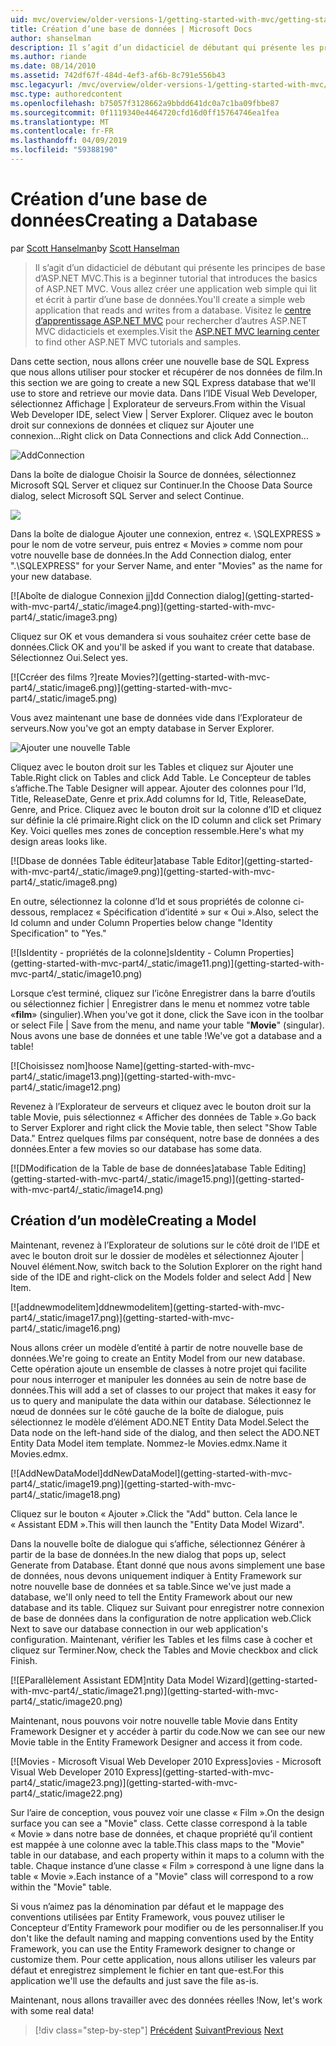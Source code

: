 ```yaml
---
uid: mvc/overview/older-versions-1/getting-started-with-mvc/getting-started-with-mvc-part4
title: Création d’une base de données | Microsoft Docs
author: shanselman
description: Il s’agit d’un didacticiel de débutant qui présente les principes de base d’ASP.NET MVC. Créer une application web simple qui lit et écrit à partir d’une base de données.
ms.author: riande
ms.date: 08/14/2010
ms.assetid: 742df67f-484d-4ef3-af6b-8c791e556b43
msc.legacyurl: /mvc/overview/older-versions-1/getting-started-with-mvc/getting-started-with-mvc-part4
msc.type: authoredcontent
ms.openlocfilehash: b75057f3128662a9bbdd641dc0a7c1ba09fbbe87
ms.sourcegitcommit: 0f1119340e4464720cfd16d0ff15764746ea1fea
ms.translationtype: MT
ms.contentlocale: fr-FR
ms.lasthandoff: 04/09/2019
ms.locfileid: "59388190"
---
```

# <a name="creating-a-database"></a><span data-ttu-id="a78df-104">Création d’une base de données</span><span class="sxs-lookup"><span data-stu-id="a78df-104">Creating a Database</span></span>

<span data-ttu-id="a78df-105">par [Scott Hanselman](https://github.com/shanselman)</span><span class="sxs-lookup"><span data-stu-id="a78df-105">by [Scott Hanselman](https://github.com/shanselman)</span></span>

> <span data-ttu-id="a78df-106">Il s’agit d’un didacticiel de débutant qui présente les principes de base d’ASP.NET MVC.</span><span class="sxs-lookup"><span data-stu-id="a78df-106">This is a beginner tutorial that introduces the basics of ASP.NET MVC.</span></span> <span data-ttu-id="a78df-107">Vous allez créer une application web simple qui lit et écrit à partir d’une base de données.</span><span class="sxs-lookup"><span data-stu-id="a78df-107">You'll create a simple web application that reads and writes from a database.</span></span> <span data-ttu-id="a78df-108">Visitez le [centre d’apprentissage ASP.NET MVC](../../../index.md) pour rechercher d’autres ASP.NET MVC didacticiels et exemples.</span><span class="sxs-lookup"><span data-stu-id="a78df-108">Visit the [ASP.NET MVC learning center](../../../index.md) to find other ASP.NET MVC tutorials and samples.</span></span>


<span data-ttu-id="a78df-109">Dans cette section, nous allons créer une nouvelle base de SQL Express que nous allons utiliser pour stocker et récupérer de nos données de film.</span><span class="sxs-lookup"><span data-stu-id="a78df-109">In this section we are going to create a new SQL Express database that we'll use to store and retrieve our movie data.</span></span> <span data-ttu-id="a78df-110">Dans l’IDE Visual Web Developer, sélectionnez Affichage | Explorateur de serveurs.</span><span class="sxs-lookup"><span data-stu-id="a78df-110">From within the Visual Web Developer IDE, select View | Server Explorer.</span></span> <span data-ttu-id="a78df-111">Cliquez avec le bouton droit sur connexions de données et cliquez sur Ajouter une connexion...</span><span class="sxs-lookup"><span data-stu-id="a78df-111">Right click on Data Connections and click Add Connection...</span></span>

![AddConnection](getting-started-with-mvc-part4/_static/image1.png)

<span data-ttu-id="a78df-113">Dans la boîte de dialogue Choisir la Source de données, sélectionnez Microsoft SQL Server et cliquez sur Continuer.</span><span class="sxs-lookup"><span data-stu-id="a78df-113">In the Choose Data Source dialog, select Microsoft SQL Server and select Continue.</span></span>

![](getting-started-with-mvc-part4/_static/image2.png)

<span data-ttu-id="a78df-114">Dans la boîte de dialogue Ajouter une connexion, entrez «. \SQLEXPRESS » pour le nom de votre serveur, puis entrez « Movies » comme nom pour votre nouvelle base de données.</span><span class="sxs-lookup"><span data-stu-id="a78df-114">In the Add Connection dialog, enter ".\SQLEXPRESS" for your Server Name, and enter "Movies" as the name for your new database.</span></span>

[![A<span data-ttu-id="a78df-115">boîte de dialogue Connexion jj]</span><span class="sxs-lookup"><span data-stu-id="a78df-115">dd Connection dialog]</span></span>(getting-started-with-mvc-part4/_static/image4.png)](getting-started-with-mvc-part4/_static/image3.png)

<span data-ttu-id="a78df-116">Cliquez sur OK et vous demandera si vous souhaitez créer cette base de données.</span><span class="sxs-lookup"><span data-stu-id="a78df-116">Click OK and you'll be asked if you want to create that database.</span></span> <span data-ttu-id="a78df-117">Sélectionnez Oui.</span><span class="sxs-lookup"><span data-stu-id="a78df-117">Select yes.</span></span>

[![C<span data-ttu-id="a78df-118">créer des films ?]</span><span class="sxs-lookup"><span data-stu-id="a78df-118">reate Movies?]</span></span>(getting-started-with-mvc-part4/_static/image6.png)](getting-started-with-mvc-part4/_static/image5.png)

<span data-ttu-id="a78df-119">Vous avez maintenant une base de données vide dans l’Explorateur de serveurs.</span><span class="sxs-lookup"><span data-stu-id="a78df-119">Now you've got an empty database in Server Explorer.</span></span>

![Ajouter une nouvelle Table](getting-started-with-mvc-part4/_static/image7.png)

<span data-ttu-id="a78df-121">Cliquez avec le bouton droit sur les Tables et cliquez sur Ajouter une Table.</span><span class="sxs-lookup"><span data-stu-id="a78df-121">Right click on Tables and click Add Table.</span></span> <span data-ttu-id="a78df-122">Le Concepteur de tables s’affiche.</span><span class="sxs-lookup"><span data-stu-id="a78df-122">The Table Designer will appear.</span></span> <span data-ttu-id="a78df-123">Ajouter des colonnes pour l’Id, Title, ReleaseDate, Genre et prix.</span><span class="sxs-lookup"><span data-stu-id="a78df-123">Add columns for Id, Title, ReleaseDate, Genre, and Price.</span></span> <span data-ttu-id="a78df-124">Cliquez avec le bouton droit sur la colonne d’ID et cliquez sur définie la clé primaire.</span><span class="sxs-lookup"><span data-stu-id="a78df-124">Right click on the ID column and click set Primary Key.</span></span> <span data-ttu-id="a78df-125">Voici quelles mes zones de conception ressemble.</span><span class="sxs-lookup"><span data-stu-id="a78df-125">Here's what my design areas looks like.</span></span>

[![D<span data-ttu-id="a78df-126">base de données Table éditeur]</span><span class="sxs-lookup"><span data-stu-id="a78df-126">atabase Table Editor]</span></span>(getting-started-with-mvc-part4/_static/image9.png)](getting-started-with-mvc-part4/_static/image8.png)

<span data-ttu-id="a78df-127">En outre, sélectionnez la colonne d’Id et sous propriétés de colonne ci-dessous, remplacez « Spécification d’identité » sur « Oui ».</span><span class="sxs-lookup"><span data-stu-id="a78df-127">Also, select the Id column and under Column Properties below change "Identity Specification" to "Yes."</span></span>

[![I<span data-ttu-id="a78df-128">sIdentity - propriétés de la colonne]</span><span class="sxs-lookup"><span data-stu-id="a78df-128">sIdentity - Column Properties]</span></span>(getting-started-with-mvc-part4/_static/image11.png)](getting-started-with-mvc-part4/_static/image10.png)

<span data-ttu-id="a78df-129">Lorsque c’est terminé, cliquez sur l’icône Enregistrer dans la barre d’outils ou sélectionnez fichier | Enregistrer dans le menu et nommez votre table «**film**» (singulier).</span><span class="sxs-lookup"><span data-stu-id="a78df-129">When you've got it done, click the Save icon in the toolbar or select File | Save from the menu, and name your table "**Movie**" (singular).</span></span> <span data-ttu-id="a78df-130">Nous avons une base de données et une table !</span><span class="sxs-lookup"><span data-stu-id="a78df-130">We've got a database and a table!</span></span>

[![C<span data-ttu-id="a78df-131">hoisissez nom]</span><span class="sxs-lookup"><span data-stu-id="a78df-131">hoose Name]</span></span>(getting-started-with-mvc-part4/_static/image13.png)](getting-started-with-mvc-part4/_static/image12.png)

<span data-ttu-id="a78df-132">Revenez à l’Explorateur de serveurs et cliquez avec le bouton droit sur la table Movie, puis sélectionnez « Afficher des données de Table ».</span><span class="sxs-lookup"><span data-stu-id="a78df-132">Go back to Server Explorer and right click the Movie table, then select "Show Table Data."</span></span> <span data-ttu-id="a78df-133">Entrez quelques films par conséquent, notre base de données a des données.</span><span class="sxs-lookup"><span data-stu-id="a78df-133">Enter a few movies so our database has some data.</span></span>

[![D<span data-ttu-id="a78df-134">Modification de la Table de base de données]</span><span class="sxs-lookup"><span data-stu-id="a78df-134">atabase Table Editing]</span></span>(getting-started-with-mvc-part4/_static/image15.png)](getting-started-with-mvc-part4/_static/image14.png)

## <a name="creating-a-model"></a><span data-ttu-id="a78df-135">Création d’un modèle</span><span class="sxs-lookup"><span data-stu-id="a78df-135">Creating a Model</span></span>

<span data-ttu-id="a78df-136">Maintenant, revenez à l’Explorateur de solutions sur le côté droit de l’IDE et avec le bouton droit sur le dossier de modèles et sélectionnez Ajouter | Nouvel élément.</span><span class="sxs-lookup"><span data-stu-id="a78df-136">Now, switch back to the Solution Explorer on the right hand side of the IDE and right-click on the Models folder and select Add | New Item.</span></span>

[![a<span data-ttu-id="a78df-137">ddnewmodelitem]</span><span class="sxs-lookup"><span data-stu-id="a78df-137">ddnewmodelitem]</span></span>(getting-started-with-mvc-part4/_static/image17.png)](getting-started-with-mvc-part4/_static/image16.png)

<span data-ttu-id="a78df-138">Nous allons créer un modèle d’entité à partir de notre nouvelle base de données.</span><span class="sxs-lookup"><span data-stu-id="a78df-138">We're going to create an Entity Model from our new database.</span></span> <span data-ttu-id="a78df-139">Cette opération ajoute un ensemble de classes à notre projet qui facilite pour nous interroger et manipuler les données au sein de notre base de données.</span><span class="sxs-lookup"><span data-stu-id="a78df-139">This will add a set of classes to our project that makes it easy for us to query and manipulate the data within our database.</span></span> <span data-ttu-id="a78df-140">Sélectionnez le nœud de données sur le côté gauche de la boîte de dialogue, puis sélectionnez le modèle d’élément ADO.NET Entity Data Model.</span><span class="sxs-lookup"><span data-stu-id="a78df-140">Select the Data node on the left-hand side of the dialog, and then select the ADO.NET Entity Data Model item template.</span></span> <span data-ttu-id="a78df-141">Nommez-le Movies.edmx.</span><span class="sxs-lookup"><span data-stu-id="a78df-141">Name it Movies.edmx.</span></span>

[![A<span data-ttu-id="a78df-142">ddNewDataModel]</span><span class="sxs-lookup"><span data-stu-id="a78df-142">ddNewDataModel]</span></span>(getting-started-with-mvc-part4/_static/image19.png)](getting-started-with-mvc-part4/_static/image18.png)

<span data-ttu-id="a78df-143">Cliquez sur le bouton « Ajouter ».</span><span class="sxs-lookup"><span data-stu-id="a78df-143">Click the "Add" button.</span></span> <span data-ttu-id="a78df-144">Cela lance le « Assistant EDM ».</span><span class="sxs-lookup"><span data-stu-id="a78df-144">This will then launch the "Entity Data Model Wizard".</span></span>

<span data-ttu-id="a78df-145">Dans la nouvelle boîte de dialogue qui s’affiche, sélectionnez Générer à partir de la base de données.</span><span class="sxs-lookup"><span data-stu-id="a78df-145">In the new dialog that pops up, select Generate from Database.</span></span> <span data-ttu-id="a78df-146">Étant donné que nous avons simplement une base de données, nous devons uniquement indiquer à Entity Framework sur notre nouvelle base de données et sa table.</span><span class="sxs-lookup"><span data-stu-id="a78df-146">Since we've just made a database, we'll only need to tell the Entity Framework about our new database and its table.</span></span> <span data-ttu-id="a78df-147">Cliquez sur Suivant pour enregistrer notre connexion de base de données dans la configuration de notre application web.</span><span class="sxs-lookup"><span data-stu-id="a78df-147">Click Next to save our database connection in our web application's configuration.</span></span> <span data-ttu-id="a78df-148">Maintenant, vérifier les Tables et les films case à cocher et cliquez sur Terminer.</span><span class="sxs-lookup"><span data-stu-id="a78df-148">Now, check the Tables and Movie checkbox and click Finish.</span></span>

[![E<span data-ttu-id="a78df-149">Parallèlement Assistant EDM]</span><span class="sxs-lookup"><span data-stu-id="a78df-149">ntity Data Model Wizard]</span></span>(getting-started-with-mvc-part4/_static/image21.png)](getting-started-with-mvc-part4/_static/image20.png)

<span data-ttu-id="a78df-150">Maintenant, nous pouvons voir notre nouvelle table Movie dans Entity Framework Designer et y accéder à partir du code.</span><span class="sxs-lookup"><span data-stu-id="a78df-150">Now we can see our new Movie table in the Entity Framework Designer and access it from code.</span></span>

[![M<span data-ttu-id="a78df-151">ovies - Microsoft Visual Web Developer 2010 Express]</span><span class="sxs-lookup"><span data-stu-id="a78df-151">ovies - Microsoft Visual Web Developer 2010 Express]</span></span>(getting-started-with-mvc-part4/_static/image23.png)](getting-started-with-mvc-part4/_static/image22.png)

<span data-ttu-id="a78df-152">Sur l’aire de conception, vous pouvez voir une classe « Film ».</span><span class="sxs-lookup"><span data-stu-id="a78df-152">On the design surface you can see a "Movie" class.</span></span> <span data-ttu-id="a78df-153">Cette classe correspond à la table « Movie » dans notre base de données, et chaque propriété qu’il contient est mappée à une colonne avec la table.</span><span class="sxs-lookup"><span data-stu-id="a78df-153">This class maps to the "Movie" table in our database, and each property within it maps to a column with the table.</span></span> <span data-ttu-id="a78df-154">Chaque instance d’une classe « Film » correspond à une ligne dans la table « Movie ».</span><span class="sxs-lookup"><span data-stu-id="a78df-154">Each instance of a "Movie" class will correspond to a row within the "Movie" table.</span></span>

<span data-ttu-id="a78df-155">Si vous n’aimez pas la dénomination par défaut et le mappage des conventions utilisées par Entity Framework, vous pouvez utiliser le Concepteur d’Entity Framework pour modifier ou de les personnaliser.</span><span class="sxs-lookup"><span data-stu-id="a78df-155">If you don't like the default naming and mapping conventions used by the Entity Framework, you can use the Entity Framework designer to change or customize them.</span></span> <span data-ttu-id="a78df-156">Pour cette application, nous allons utiliser les valeurs par défaut et enregistrez simplement le fichier en tant que-est.</span><span class="sxs-lookup"><span data-stu-id="a78df-156">For this application we'll use the defaults and just save the file as-is.</span></span>

<span data-ttu-id="a78df-157">Maintenant, nous allons travailler avec des données réelles !</span><span class="sxs-lookup"><span data-stu-id="a78df-157">Now, let's work with some real data!</span></span>

> [!div class="step-by-step"]
> <span data-ttu-id="a78df-158">[Précédent](getting-started-with-mvc-part3.md)
> [Suivant](getting-started-with-mvc-part5.md)</span><span class="sxs-lookup"><span data-stu-id="a78df-158">[Previous](getting-started-with-mvc-part3.md)
[Next](getting-started-with-mvc-part5.md)</span></span>
